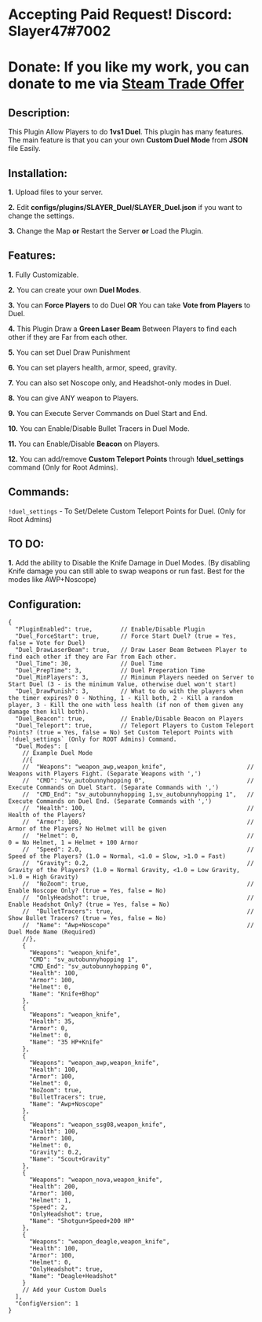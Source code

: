 # Accepting Paid Request! Discord: Slayer47#7002
# Donate: If you like my work, you can donate to me via [Steam Trade Offer](https://bit.ly/3qDpgPd)

## Description:
This Plugin Allow Players to do **1vs1 Duel**. This plugin has many features. The main feature is that you can your own **Custom Duel Mode** from **JSON** file Easily.

## Installation:
**1.** Upload files to your server.

**2.** Edit **configs/plugins/SLAYER_Duel/SLAYER_Duel.json** if you want to change the settings.

**3.** Change the Map **or** Restart the Server **or** Load the Plugin.

## Features:
**1.** Fully Customizable.

**2.** You can create your own **Duel Modes**.

**3.** You can **Force Players** to do Duel **OR** You can take **Vote from Players** to Duel.

**4.** This Plugin Draw a **Green Laser Beam** Between Players to find each other if they are Far from each other.

**5.** You can set Duel Draw Punishment

**6.** You can set players health, armor, speed, gravity.

**7.** You can also set Noscope only, and Headshot-only modes in Duel.

**8.** You can give ANY weapon to Players.

**9.** You can Execute Server Commands on Duel Start and End.

**10.** You can Enable/Disable Bullet Tracers in Duel Mode.

**11.** You can Enable/Disable **Beacon** on Players.

**12.** You can add/remove **Custom Teleport Points** through **!duel_settings** command (Only for Root Admins).

## Commands:
`!duel_settings` - To Set/Delete Custom Teleport Points for Duel. (Only for Root Admins)

## TO DO:
**1.** Add the ability to Disable the Knife Damage in Duel Modes. (By disabling Knife damage you can still able to swap weapons or run fast. Best for the modes like AWP+Noscope)

## Configuration:
```
{
  "PluginEnabled": true,        // Enable/Disable Plugin
  "Duel_ForceStart": true,      // Force Start Duel? (true = Yes, false = Vote for Duel)
  "Duel_DrawLaserBeam": true,   // Draw Laser Beam Between Player to find each other if they are Far from Each other. 
  "Duel_Time": 30,              // Duel Time
  "Duel_PrepTime": 3,           // Duel Preperation Time
  "Duel_MinPlayers": 3,         // Minimum Players needed on Server to Start Duel (3 - is the minimum Value, otherwise duel won't start)
  "Duel_DrawPunish": 3,         // What to do with the players when the timer expires? 0 - Nothing, 1 - Kill both, 2 - Kill a random player, 3 - Kill the one with less health (if non of them given any damage then kill both).
  "Duel_Beacon": true,          // Enable/Disable Beacon on Players
  "Duel_Teleport": true,        // Teleport Players to Custom Teleport Points? (true = Yes, false = No) Set Custom Teleport Points with `!duel_settings` (Only for ROOT Admins) Command. 
  "Duel_Modes": [
    // Example Duel Mode
    //{
    //  "Weapons": "weapon_awp,weapon_knife",                       // Weapons with Players Fight. (Separate Weapons with ',')
    //  "CMD": "sv_autobunnyhopping 0",                             // Execute Commands on Duel Start. (Separate Commands with ',')
    //  "CMD_End": "sv_autobunnyhopping 1,sv_autobunnyhopping 1",   // Execute Commands on Duel End. (Separate Commands with ',')
    //  "Health": 100,                                              // Health of the Players?
    //  "Armor": 100,                                               // Armor of the Players? No Helmet will be given
    //  "Helmet": 0,                                                // 0 = No Helmet, 1 = Helmet + 100 Armor
    //  "Speed": 2.0,                                               // Speed of the Players? (1.0 = Normal, <1.0 = Slow, >1.0 = Fast)
    //  "Gravity": 0.2,                                             // Gravity of the Players? (1.0 = Normal Gravity, <1.0 = Low Gravity, >1.0 = High Gravity)
    //  "NoZoom": true,                                             // Enable Noscope Only? (true = Yes, false = No)
    //  "OnlyHeadshot": true,                                       // Enable Headshot Only? (true = Yes, false = No)
    //  "BulletTracers": true,                                      // Show Bullet Tracers? (true = Yes, false = No)
    //  "Name": "Awp+Noscope"                                       // Duel Mode Name (Required)
    //},
    {
      "Weapons": "weapon_knife",
      "CMD": "sv_autobunnyhopping 1",
      "CMD_End": "sv_autobunnyhopping 0",
      "Health": 100,
      "Armor": 100,
      "Helmet": 0,
      "Name": "Knife+Bhop"
    },
    {
      "Weapons": "weapon_knife",
      "Health": 35,
      "Armor": 0,
      "Helmet": 0,
      "Name": "35 HP+Knife"
    },
    {
      "Weapons": "weapon_awp,weapon_knife",
      "Health": 100,
      "Armor": 100,
      "Helmet": 0,
      "NoZoom": true,
      "BulletTracers": true,
      "Name": "Awp+Noscope"
    },
    {
      "Weapons": "weapon_ssg08,weapon_knife",
      "Health": 100,
      "Armor": 100,
      "Helmet": 0,
      "Gravity": 0.2,
      "Name": "Scout+Gravity"
    },
    {
      "Weapons": "weapon_nova,weapon_knife",
      "Health": 200,
      "Armor": 100,
      "Helmet": 1,
      "Speed": 2,
      "OnlyHeadshot": true,
      "Name": "Shotgun+Speed+200 HP"
    },
    {
      "Weapons": "weapon_deagle,weapon_knife",
      "Health": 100,
      "Armor": 100,
      "Helmet": 0,
      "OnlyHeadshot": true,
      "Name": "Deagle+Headshot"
    }
    // Add your Custom Duels
  ],
  "ConfigVersion": 1
}
```

